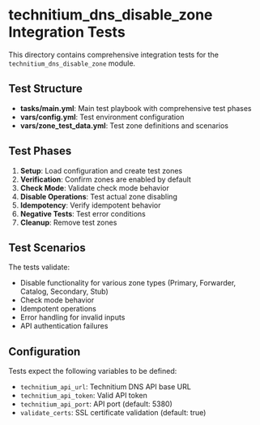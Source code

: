 # technitium_dns_disable_zone Integration Tests

This directory contains comprehensive integration tests for the `technitium_dns_disable_zone` module.

## Test Structure

- **tasks/main.yml**: Main test playbook with comprehensive test phases
- **vars/config.yml**: Test environment configuration 
- **vars/zone_test_data.yml**: Test zone definitions and scenarios

## Test Phases

1. **Setup**: Load configuration and create test zones
2. **Verification**: Confirm zones are enabled by default
3. **Check Mode**: Validate check mode behavior
4. **Disable Operations**: Test actual zone disabling
5. **Idempotency**: Verify idempotent behavior
6. **Negative Tests**: Test error conditions
7. **Cleanup**: Remove test zones

## Test Scenarios

The tests validate:
- Disable functionality for various zone types (Primary, Forwarder, Catalog, Secondary, Stub)
- Check mode behavior
- Idempotent operations
- Error handling for invalid inputs
- API authentication failures

## Configuration

Tests expect the following variables to be defined:
- `technitium_api_url`: Technitium DNS API base URL
- `technitium_api_token`: Valid API token
- `technitium_api_port`: API port (default: 5380)
- `validate_certs`: SSL certificate validation (default: true)
